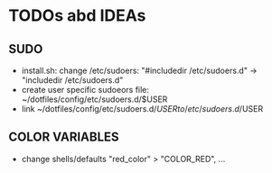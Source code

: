 # TODOs abd IDEAs

## SUDO
- install.sh: change /etc/sudoers: "#includedir /etc/sudoers.d" -> "includedir /etc/sudoers.d"
- create user specific sudoeors file: ~/dotfiles/config/etc/sudoers.d/$USER
- link ~/dotfiles/config/etc/sudoers.d/$USER to /etc/sudoers.d/$USER

## COLOR VARIABLES
- change shells/defaults "red_color" > "COLOR_RED", ...